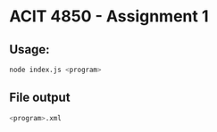 # ACIT 4850 - Assignment 1

## Usage:

```sh
node index.js <program>
```

## File output

```sh
<program>.xml
```